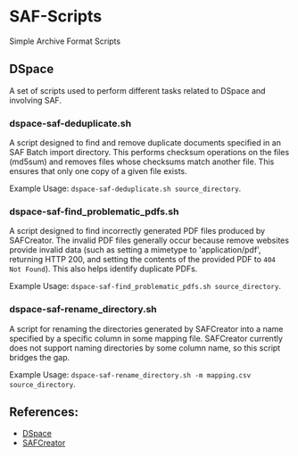 # SAF-Scripts
Simple Archive Format Scripts

## DSpace
A set of scripts used to perform different tasks related to DSpace and involving SAF.

### dspace-saf-deduplicate.sh
A script designed to find and remove duplicate documents specified in an SAF Batch import directory.
This performs checksum operations on the files (md5sum) and removes files whose checksums match another file.
This ensures that only one copy of a given file exists.

Example Usage: `dspace-saf-deduplicate.sh source_directory`.

### dspace-saf-find_problematic_pdfs.sh
A script designed to find incorrectly generated PDF files produced by SAFCreator.
The invalid PDF files generally occur because remove websites provide invalid data (such as setting a mimetype to 'application/pdf', returning HTTP 200, and setting the contents of the provided PDF to `404 Not Found`).
This also helps identify duplicate PDFs.

Example Usage: `dspace-saf-find_problematic_pdfs.sh source_directory`.

### dspace-saf-rename_directory.sh
A script for renaming the directories generated by SAFCreator into a name specified by a specific column in some mapping file.
SAFCreator currently does not support naming directories by some column name, so this script bridges the gap.

Example Usage: `dspace-saf-rename_directory.sh -m mapping.csv source_directory`.

## References:
- [DSpace](https://github.com/DSpace/DSpace)
- [SAFCreator](https://github.com/jcreel/SAFCreator)
